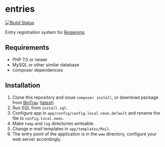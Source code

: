 entries
=======

[![Build Status](https://travis-ci.org/jtojnar/entries.svg?branch=master)](https://travis-ci.org/jtojnar/entries)

Entry registration system for [Rogaining](http://en.wikipedia.org/wiki/Rogaining).

Requirements
------------

* PHP 7.0 or newer
* MySQL or other similar database
* composer dependencies

Installation
------------
1. Clone this repository and issue `composer install`, or download package from [BinTray](https://bintray.com/jtojnar/entries/entries) ([latest](https://bintray.com/jtojnar/entries/entries/_latestVersion#files)).
2. Run SQL from `install.sql`.
3. Configure app in `app/config/config.local.neon.default` and rename the file to `config.local.neon`.
4. Make `temp` and `log` directories writeable.
5. Change e-mail templates in `app/templates/Mail`.
6. The entry point of the application is in the `www` directory, configure your web server accordingly.

